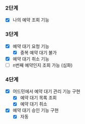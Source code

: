### 2단계
- [x] 나의 예약 조회 기능

### 3단계
- [x] 예약 대기 요청 기능
  - [x] 중복 예약 대기 불가
- [x] 예약 대기 취소 기능
- [ ] n번째 예약인지 조회 가능 (심화)

### 4단계
- [x] 어드민에서 예약 대기 관리 기능 구현
  - [x] 예약 대기 목록 조회
  - [x] 예약 대기 취소
- [x] 예약 대기 승인 기능 구현
  - [x] 자동

